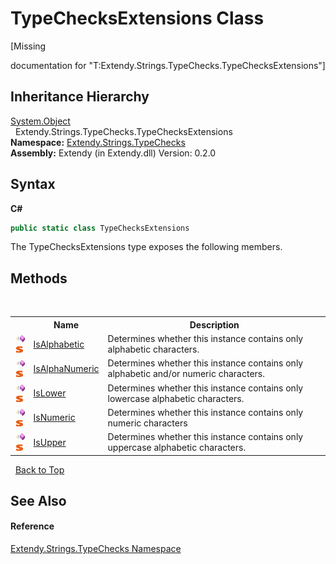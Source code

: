 # TypeChecksExtensions Class
 

\[Missing <summary> documentation for "T:Extendy.Strings.TypeChecks.TypeChecksExtensions"\]


## Inheritance Hierarchy
<a href="https://docs.microsoft.com/dotnet/api/system.object" target="_blank">System.Object</a><br />&nbsp;&nbsp;Extendy.Strings.TypeChecks.TypeChecksExtensions<br />
**Namespace:**&nbsp;<a href="N_Extendy_Strings_TypeChecks">Extendy.Strings.TypeChecks</a><br />**Assembly:**&nbsp;Extendy (in Extendy.dll) Version: 0.2.0

## Syntax

**C#**<br />
``` C#
public static class TypeChecksExtensions
```

The TypeChecksExtensions type exposes the following members.


## Methods
&nbsp;<table><tr><th></th><th>Name</th><th>Description</th></tr><tr><td>![Public method](media/pubmethod.gif "Public method")![Static member](media/static.gif "Static member")</td><td><a href="M_Extendy_Strings_TypeChecks_TypeChecksExtensions_IsAlphabetic">IsAlphabetic</a></td><td>
Determines whether this instance contains only alphabetic characters.</td></tr><tr><td>![Public method](media/pubmethod.gif "Public method")![Static member](media/static.gif "Static member")</td><td><a href="M_Extendy_Strings_TypeChecks_TypeChecksExtensions_IsAlphaNumeric">IsAlphaNumeric</a></td><td>
Determines whether this instance contains only alphabetic and/or numeric characters.</td></tr><tr><td>![Public method](media/pubmethod.gif "Public method")![Static member](media/static.gif "Static member")</td><td><a href="M_Extendy_Strings_TypeChecks_TypeChecksExtensions_IsLower">IsLower</a></td><td>
Determines whether this instance contains only lowercase alphabetic characters.</td></tr><tr><td>![Public method](media/pubmethod.gif "Public method")![Static member](media/static.gif "Static member")</td><td><a href="M_Extendy_Strings_TypeChecks_TypeChecksExtensions_IsNumeric">IsNumeric</a></td><td>
Determines whether this instance contains only numeric characters</td></tr><tr><td>![Public method](media/pubmethod.gif "Public method")![Static member](media/static.gif "Static member")</td><td><a href="M_Extendy_Strings_TypeChecks_TypeChecksExtensions_IsUpper">IsUpper</a></td><td>
Determines whether this instance contains only uppercase alphabetic characters.</td></tr></table>&nbsp;
<a href="#typechecksextensions-class">Back to Top</a>

## See Also


#### Reference
<a href="N_Extendy_Strings_TypeChecks">Extendy.Strings.TypeChecks Namespace</a><br />